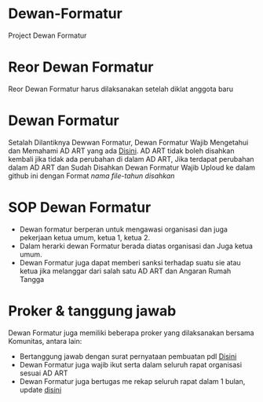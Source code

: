 # Dewan-Formatur
Project Dewan Formatur

# Reor Dewan Formatur
Reor Dewan Formatur harus dilaksanakan setelah diklat anggota baru

# Dewan Formatur
Setalah Dilantiknya Dewwan Formatur, Dewan Formatur Wajib Mengetahui dan Memahami AD ART yang ada [Disini](https://github.com/For-Kits/Dewan-Formatur).
AD ART tidak boleh disahkan kembali jika tidak ada perubahan di dalam AD ART, Jika terdapat perubahan dalam AD ART dan Sudah Disahkan Dewan Formatur Wajib Uploud ke dalam github ini dengan Format *nama file*-*tahun disahkan*

# SOP Dewan Formatur
- Dewan formatur berperan untuk mengawasi organisasi dan juga pekerjaan ketua umum, ketua 1, ketua 2. 
- Dalam herarki dewan Formatur berada diatas organisasi dan Juga ketua umum.
- Dewan Formatur juga dapat memberi sanksi terhadap suatu sie atau ketua jika melanggar dari salah satu AD ART dan Angaran Rumah Tangga

# Proker & tanggung jawab
Dewan Formatur juga memiliki beberapa proker yang dilaksanakan bersama Komunitas, antara lain:
- Bertanggung jawab dengan surat pernyataan pembuatan pdl [Disini](https://github.com/For-Kits/Dewan-Formatur/blob/main/surat/Surat%20Pernyataan-PDL.docx)
- Dewan Formatur juga wajib ikut serta dalam seluruh rapat organisasi sesuai AD ART
- Dewan Formatur juga bertugas me rekap seluruh rapat dalam 1 bulan, update [disini](https://docs.google.com/spreadsheets/d/1w5jbG2OFM_LiTYv2kX-G9xt053RIlWVw1OO4dsgo8TA/edit#gid=0)
